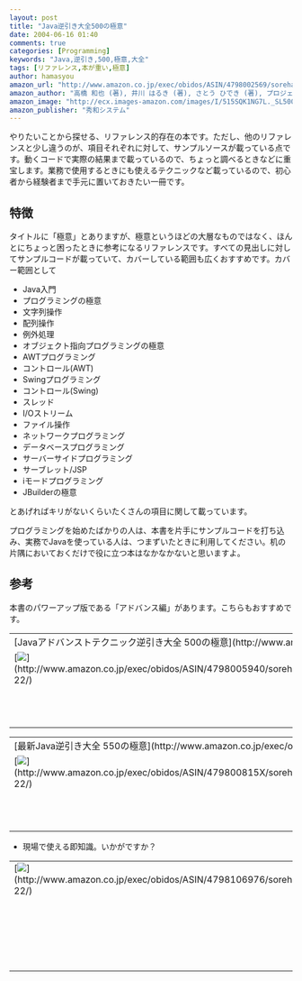 ```yaml
---
layout: post
title: "Java逆引き大全500の極意"
date: 2004-06-16 01:40
comments: true
categories: [Programming]
keywords: "Java,逆引き,500,極意,大全"
tags: [リファレンス,本が重い,極意]
author: hamasyou
amazon_url: "http://www.amazon.co.jp/exec/obidos/ASIN/4798002569/sorehabooks-22"
amazon_author: "高橋 和也 (著), 井川 はるき (著), さとう ひでき (著), プロジェクトA (著)"
amazon_image: "http://ecx.images-amazon.com/images/I/515SQK1NG7L._SL500_AA300_.jpg"
amazon_publisher: "秀和システム"
---
```


やりたいことから探せる、リファレンス的存在の本です。ただし、他のリファレンスと少し違うのが、項目それぞれに対して、サンプルソースが載っている点です。動くコードで実際の結果まで載っているので、ちょっと調べるときなどに重宝します。業務で使用するときにも使えるテクニックなど載っているので、初心者から経験者まで手元に置いておきたい一冊です。


<!-- more -->

<h2>特徴</h2>

タイトルに「極意」とありますが、極意というほどの大層なものではなく、ほんとにちょっと困ったときに参考になるリファレンスです。すべての見出しに対してサンプルコードが載っていて、カバーしている範囲も広くおすすめです。カバー範囲として

<ul><li>Java入門</li><li>プログラミングの極意</li><li>文字列操作</li><li>配列操作</li><li>例外処理</li><li>オブジェクト指向プログラミングの極意</li><li>AWTプログラミング</li><li>コントロール(AWT)</li><li>Swingプログラミング</li><li>コントロール(Swing)</li><li>スレッド</li><li>I/Oストリーム</li><li>ファイル操作</li><li>ネットワークプログラミング</li><li>データベースプログラミング</li><li>サーバーサイドプログラミング</li><li>サーブレット/JSP</li><li>iモードプログラミング</li><li>JBuilderの極意</li></ul>

とあげればキリがないくらいたくさんの項目に関して載っています。

プログラミングを始めたばかりの人は、本書を片手にサンプルコードを打ち込み、実務でJavaを使っている人は、つまずいたときに利用してください。机の片隅においておくだけで役に立つ本はなかなかないと思いますよ。

<h2>参考</h2>

本書のパワーアップ版である「アドバンス編」があります。こちらもおすすめです。

<div class="rakuten"><table width="400" border="0" cellpadding="5"><tr><td colspan="2">[Javaアドバンストテクニック逆引き大全 500の極意](http://www.amazon.co.jp/exec/obidos/ASIN/4798005940/sorehabooks-22/)</td></tr><tr><td valign="top">[<img src="http://images-jp.amazon.com/images/P/4798005940.09.MZZZZZZZ.jpg"   border="0" />](http://www.amazon.co.jp/exec/obidos/ASIN/4798005940/sorehabooks-22/)</td><td valign="top"><font size="-1">アリエスコンピュータ<br /><br /><iframe scrolling="no" frameborder="0" width="200" height="40" hspace="0" vspace="0" marginheight="0" marginwidth="0" src="http://webservices.amazon.co.jp/onca/xml?Service=AWSECommerceService&SubscriptionId=0G91FPYVW6ZGWBH4Y9G2&AssociateTag=goodpic-22&Operation=ItemLookup&IdType=ASIN&ContentType=text/html&Page=1&ResponseGroup=Offers&ItemId=4798005940&Version=2004-10-04&Style=http://www.g-tools.net/xsl/priceFFFFFF.xsl"></iframe><br />[Amazonで詳しく見る](http://www.amazon.co.jp/exec/obidos/ASIN/4798005940/sorehabooks-22/)</font>　　　<font size="-2">by [G-Tools](http://www.goodpic.com/mt/aws/)</font><br /></td></tr></table></div>

<div class="rakuten"><table width="400" border="0" cellpadding="5"><tr><td colspan="2">[最新Java逆引き大全 550の極意](http://www.amazon.co.jp/exec/obidos/ASIN/479800815X/sorehabooks-22/)</td></tr><tr><td valign="top">[<img src="http://images-jp.amazon.com/images/P/479800815X.09.MZZZZZZZ.jpg"   border="0" />](http://www.amazon.co.jp/exec/obidos/ASIN/479800815X/sorehabooks-22/)</td><td valign="top"><font size="-1">高橋 和也　さとう ひでき　井川 はるき　植山 能成　プロジェクトA<br /><br /><iframe scrolling="no" frameborder="0" width="200" height="40" hspace="0" vspace="0" marginheight="0" marginwidth="0" src="http://webservices.amazon.co.jp/onca/xml?Service=AWSECommerceService&SubscriptionId=0G91FPYVW6ZGWBH4Y9G2&AssociateTag=goodpic-22&Operation=ItemLookup&IdType=ASIN&ContentType=text/html&Page=1&ResponseGroup=Offers&ItemId=479800815X&Version=2004-10-04&Style=http://www.g-tools.net/xsl/priceFFFFFF.xsl"></iframe><br />[Amazonで詳しく見る](http://www.amazon.co.jp/exec/obidos/ASIN/479800815X/sorehabooks-22/)</font>　　　<font size="-2">by [G-Tools](http://www.goodpic.com/mt/aws/)</font><br /></td></tr></table></div>

+ 現場で使える即知識。いかがですか？

<div class="rakuten"><table border="0" cellpadding="5" width="400"><tr><td valign="top">[<img src="http://images-jp.amazon.com/images/P/4798106976.09.MZZZZZZZ.jpg"   border="0" />](http://www.amazon.co.jp/exec/obidos/ASIN/4798106976/sorehabooks-22/)</td><td valign="top" />[Javaプログラミングの処方箋](http://www.amazon.co.jp/exec/obidos/ASIN/4798106976/sorehabooks-22/)<br />宇野 るいも ， arton<br /><br /><br />[<font size="-1">Amazonで詳しく見る</font>](http://www.amazon.co.jp/exec/obidos/ASIN/4798106976/sorehabooks-22/)<img src="http://www.g-tools.com/img/spacer.gif"   width="50" height="1" />[ /><img src="http://www.g-tools.com/img/powered-by-gtool.gif"   border="0" alt="4798106976"/>](http://www.goodpic.com/mt/aws/)<br /></td></tr></table>
</div>




